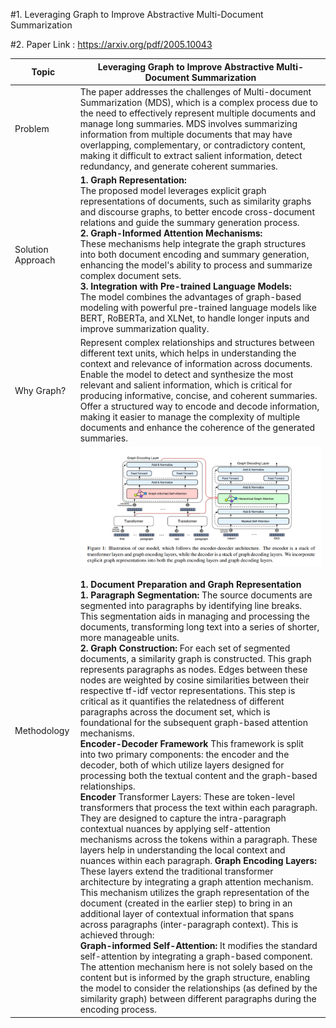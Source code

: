 #1. Leveraging Graph to Improve Abstractive Multi-Document Summarization

#2. Paper Link : https://arxiv.org/pdf/2005.10043

| Topic | Leveraging Graph to Improve Abstractive Multi-Document Summarization |
| ---------------| --------------------------- |
| Problem | The paper addresses the challenges of Multi-document Summarization (MDS), which is a complex process due to the need to effectively represent multiple documents and manage long summaries. MDS involves summarizing information from multiple documents that may have overlapping, complementary, or contradictory content, making it difficult to extract salient information, detect redundancy, and generate coherent summaries. |
|Solution Approach |  <strong>1. Graph Representation:</strong> </br> The proposed model leverages explicit graph representations of documents, such as similarity graphs and discourse graphs, to better encode cross-document relations and guide the summary generation process.</br> <strong> 2. Graph-Informed Attention Mechanisms:</strong><br /> These mechanisms help integrate the graph structures into both document encoding and summary generation, enhancing the model's ability to process and summarize complex document sets.</br> <strong> 3. Integration with Pre-trained Language Models:</br ></strong> The model combines the advantages of graph-based modeling with powerful pre-trained language models like BERT, RoBERTa, and XLNet, to handle longer inputs and improve summarization quality.|
|Why Graph? | Represent complex relationships and structures between different text units, which helps in understanding the context and relevance of information across documents. <br/> Enable the model to detect and synthesize the most relevant and salient information, which is critical for producing informative, concise, and coherent summaries.<br /> Offer a structured way to encode and decode information, making it easier to manage the complexity of multiple documents and enhance the coherence of the generated summaries. |
|Methodology|  <div align="right"> <img src="https://github.com/ayushkoirala/Master-Thesis-Paper-Reading/blob/main/image/graph1.png" width="600"> </div> <br /> <strong>1. Document Preparation and Graph Representation</strong><br /> <strong>1. Paragraph Segmentation:</strong> The source documents are segmented into paragraphs by identifying line breaks. This segmentation aids in managing and processing the documents, transforming long text into a series of shorter, more manageable units. <br /> <strong>2. Graph Construction:</strong> For each set of segmented documents, a similarity graph is constructed. This graph represents paragraphs as nodes. Edges between these nodes are weighted by cosine similarities between their respective tf-idf vector representations. This step is critical as it quantifies the relatedness of different paragraphs across the document set, which is foundational for the subsequent graph-based attention mechanisms. <br />  <strong> Encoder-Decoder Framework </strong> This framework is split into two primary components: the encoder and the decoder, both of which utilize layers designed for processing both the textual content and the graph-based relationships. <br /><strong>Encoder</strong> Transformer Layers: These are token-level transformers that process the text within each paragraph. They are designed to capture the intra-paragraph contextual nuances by applying self-attention mechanisms across the tokens within a paragraph. These layers help in understanding the local context and nuances within each paragraph. <strong> Graph Encoding Layers:</strong><br /> These layers extend the traditional transformer architecture by integrating a graph attention mechanism. This mechanism utilizes the graph representation of the document (created in the earlier step) to bring in an additional layer of contextual information that spans across paragraphs (inter-paragraph context). This is achieved through: <br /> <strong>Graph-informed Self-Attention: </strong>It modifies the standard self-attention by integrating a graph-based component. The attention mechanism here is not solely based on the content but is informed by the graph structure, enabling the model to consider the relationships (as defined by the similarity graph) between different paragraphs during the encoding process.|
